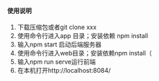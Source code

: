 #### 使用说明
1.  下载压缩包或者git clone xxx
2.  使用命令行进入app 目录；安装依赖 npm install 
3.  输入npm start 启动后端服务器
4.  使用命令行进入web目录；安装依赖npm install（
5.  输入npm run serve运行前端
6.  在本机打开http://localhost:8084/
